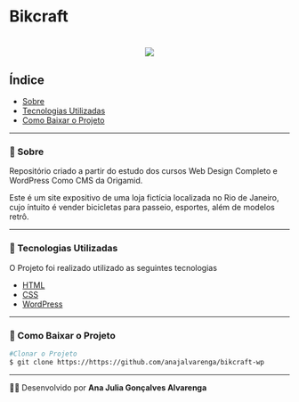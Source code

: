 # Bikcraft

<h1 align="center">
	<img src="https://www.origamid.com/wp-content/uploads/2015/12/wordpress-como-cms_bikcraft.jpg">
</h1>

## Índice

- [Sobre](#-sobre)
- [Tecnologias Utilizadas](#-tecnologias-utilizadas)
- [Como Baixar o Projeto](#-como-baixar-o-projeto)

---

### 📄 Sobre

Repositório criado a partir do estudo dos cursos Web Design Completo e WordPress Como CMS da Origamid.

Este é um site expositivo de uma loja fictícia localizada no Rio de Janeiro, cujo íntuito é vender bicicletas para passeio, esportes, além de modelos retrô.

---

### 🚀 Tecnologias Utilizadas

O Projeto foi realizado utilizado as seguintes tecnologias

- [HTML](https://html.com/)
- [CSS](https://www.w3schools.com/css/)
- [WordPress](https://br.wordpress.org/)

---

### 💾 Como Baixar o Projeto

```bash
#Clonar o Projeto
$ git clone https://https://github.com/anajalvarenga/bikcraft-wp
```

---

👩‍💻 Desenvolvido por **Ana Julia Gonçalves Alvarenga**
